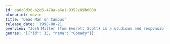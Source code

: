 ```yaml
---
id: ea6c0d38-b2c6-470a-a6e1-9352e89b0080
blueprint: movie
title: 'Dead Man on Campus'
release_date: '1998-08-21'
overview: "Josh Miller (Tom Everett Scott) is a studious and responsible pre-med student entering college as a freshman. His wild, hard-partying roommate Cooper Frederickson (Mark-Paul Gosselaar), on the other hand, is a spoiled rich kid who never studies and spends his time getting drunk and ogling co-eds. Before long, Cooper's fun-filled lifestyle has corrupted Josh, and both are on the verge of flunking out."
genres: '[{"id": 35, "name": "Comedy"}]'
---
```

